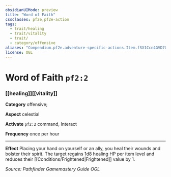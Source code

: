 ```yaml
---
obsidianUIMode: preview
title: "Word of Faith"
cssclasses: pf2e,pf2e-action
tags:
  - trait/healing
  - trait/vitality
  - trait/
  - category/offensive
aliases: "Compendium.pf2e.adventure-specific-actions.Item.fSX1Ccn4GVD7OGzV"
license: OGL
---
```

# Word of Faith `pf2:2`

### [[healing]][[vitality]]

**Category** offensive; 




**Aspect** celestial

**Activate** `pf2:2` command, Interact

**Frequency** once per hour

* * *

**Effect** Placing your hand on yourself or an ally, you heal their wounds and bolster their spirit. The target regains 1d8 healing HP per item level and reduces their [[Conditions/Frightened|Frightened]] value by 1.

*Source: Pathfinder Gamemastery Guide*
*OGL*